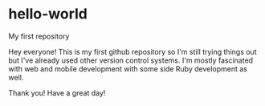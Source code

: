 # hello-world
My first repository

Hey everyone! This is my first github repository so I'm still trying things out but I've already used other version control systems.
I'm mostly fascinated with web and mobile development with some side Ruby development as well. 

Thank you! Have a great day!
